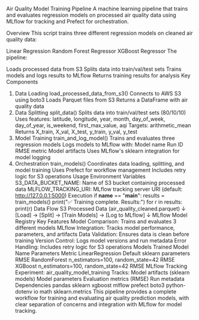Air Quality Model Training Pipeline
A machine learning pipeline that trains and evaluates regression models on processed air quality data using MLflow for tracking and Prefect for orchestration.

Overview
This script trains three different regression models on cleaned air quality data:

Linear Regression
Random Forest Regressor
XGBoost Regressor
The pipeline:

Loads processed data from S3
Splits data into train/val/test sets
Trains models and logs results to MLflow
Returns training results for analysis
Key Components
1. Data Loading
load_processed_data_from_s3()
Connects to AWS S3 using boto3
Loads Parquet files from S3
Returns a DataFrame with air quality data
2. Data Splitting
split_data()
Splits data into train/val/test sets (80/10/10)
Uses features: latitude, longitude, year, month, day_of_week, day_of_year, is_weekend, first_max_value, aqi
Targets: arithmetic_mean
Returns X_train, X_val, X_test, y_train, y_val, y_test
3. Model Training
train_and_log_model()
Trains and evaluates three regression models
Logs models to MLflow with:
Model name
Run ID
RMSE metric
Model artifacts
Uses MLflow's sklearn integration for model logging
4. Orchestration
train_models()
Coordinates data loading, splitting, and model training
Uses Prefect for workflow management
Includes retry logic for S3 operations
Usage
Environment Variables
S3_DATA_BUCKET_NAME: Name of S3 bucket containing processed data
MLFLOW_TRACKING_URI: MLflow tracking server URI (default: http://127.0.0.1:5000)
Execution
if __name__ == "__main__":
    results = train_models()
    print("✅ Training complete. Results:")
    for r in results:
        print(r)
Data Flow
S3 Processed Data (air_quality_cleaned.parquet)
   ↓
[Load] → [Split] → [Train Models] → [Log to MLflow]
   ↓
MLflow Model Registry
Key Features
Model Comparison: Trains and evaluates 3 different models
MLflow Integration: Tracks model performance, parameters, and artifacts
Data Validation: Ensures data is clean before training
Version Control: Logs model versions and run metadata
Error Handling: Includes retry logic for S3 operations
Models Trained
Model Name	Parameters	Metric
LinearRegression	Default sklearn parameters	RMSE
RandomForest	n_estimators=100, random_state=42	RMSE
XGBoost	n_estimators=100, random_state=42	RMSE
MLflow Tracking
Experiment: air_quality_model_training
Tracks:
Model artifacts (sklearn models)
Model parameters
Evaluation metrics (RMSE)
Run metadata
Dependencies
pandas
sklearn
xgboost
mlflow
prefect
boto3
python-dotenv
io
math
sklearn.metrics
This pipeline provides a complete workflow for training and evaluating air quality prediction models, with clear separation of concerns and integration with MLflow for model tracking.
